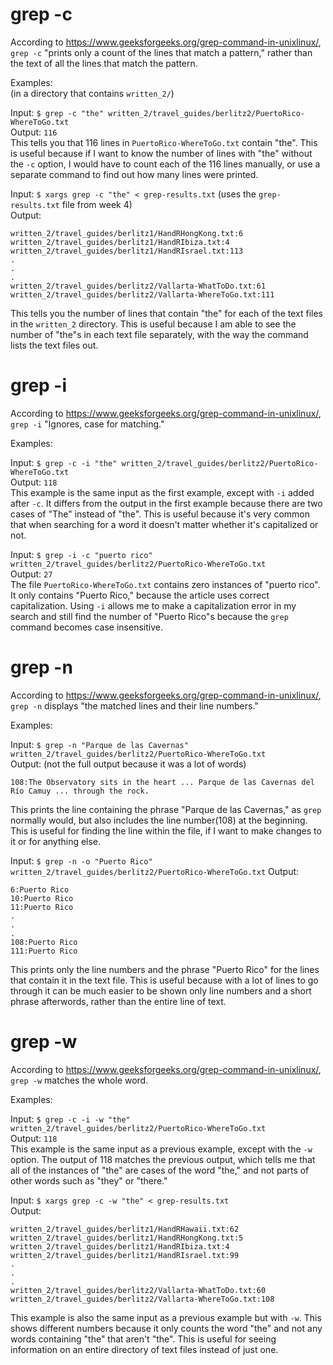 # grep -c

According to https://www.geeksforgeeks.org/grep-command-in-unixlinux/, `grep -c` "prints only a count of the lines that match a pattern," rather than 
the text of all the lines that match the pattern.  
  
  
Examples:  
(in a directory that contains `written_2/`)  
  
  
Input: `$ grep -c "the" written_2/travel_guides/berlitz2/PuertoRico-WhereToGo.txt`  
Output: `116`  
This tells you that 116 lines in `PuertoRico-WhereToGo.txt` contain "the". This is useful because if I want to know the number of lines with "the" without
the `-c` option, I would have to count each of the 116 lines manually, or use a separate command to find out how many lines were printed.
  
Input: `$ xargs grep -c "the" < grep-results.txt` (uses the `grep-results.txt` file from week 4)  
Output:
```written_2/travel_guides/berlitz1/HandRHawaii.txt:64
written_2/travel_guides/berlitz1/HandRHongKong.txt:6
written_2/travel_guides/berlitz1/HandRIbiza.txt:4
written_2/travel_guides/berlitz1/HandRIsrael.txt:113
.
.
.
written_2/travel_guides/berlitz2/Vallarta-WhatToDo.txt:61
written_2/travel_guides/berlitz2/Vallarta-WhereToGo.txt:111
```
This tells you the number of lines that contain "the" for each of the text files in the `written_2` directory. This is useful because I am able to see
the number of "the"s in each text file separately, with the way the command lists the text files out.  

# grep -i

According to https://www.geeksforgeeks.org/grep-command-in-unixlinux/, `grep -i` "Ignores, case for matching."  
  
Examples:  
  
Input: `$ grep -c -i "the" written_2/travel_guides/berlitz2/PuertoRico-WhereToGo.txt`  
Output: `118`  
This example is the same input as the first example, except with `-i` added after `-c`. It differs from the output in the first example because there are two cases of "The" instead of "the".
This is useful because it's very common that when searching
for a word it doesn't matter whether it's capitalized or not.  
  
Input: `$ grep -i -c "puerto rico" written_2/travel_guides/berlitz2/PuertoRico-WhereToGo.txt`  
Output: `27`  
The file `PuertoRico-WhereToGo.txt` contains zero instances of "puerto rico". It only contains "Puerto Rico," because
the article uses correct capitalization. Using `-i` allows me to make a capitalization error in my search and still find the
number of "Puerto Rico"s because the `grep` command becomes case insensitive.

# grep -n

According to https://www.geeksforgeeks.org/grep-command-in-unixlinux/, `grep -n` displays "the matched lines and their line numbers."  
  
Examples:  
  
Input: `$ grep -n "Parque de las Cavernas" written_2/travel_guides/berlitz2/PuertoRico-WhereToGo.txt`  
Output: (not the full output because it was a lot of words)
```
108:The Observatory sits in the heart ... Parque de las Cavernas del Río Camuy ... through the rock.
```
This prints the line containing the phrase "Parque de las Cavernas," as `grep` normally would, but also includes the line number(108) at the beginning.
This is useful for finding the line within the file, if I want to make changes to it or for anything else.  
  
Input: `$ grep -n -o "Puerto Rico" written_2/travel_guides/berlitz2/PuertoRico-WhereToGo.txt`
Output: 
```
6:Puerto Rico
10:Puerto Rico
11:Puerto Rico
.
.
.
108:Puerto Rico
111:Puerto Rico
```
This prints only the line numbers and the phrase "Puerto Rico" for the lines that contain it in the text file. This is useful because with a lot of lines
to go through it can be much easier to be shown only line numbers and a short phrase afterwords, rather than the entire line of text.  

# grep -w

According to https://www.geeksforgeeks.org/grep-command-in-unixlinux/, `grep -w` matches the whole word.    
  
Examples:  
  
Input: `$ grep -c -i -w "the" written_2/travel_guides/berlitz2/PuertoRico-WhereToGo.txt`  
Output: `118`  
This example is the same input as a previous example, except with the `-w` option. The output of 118 matches the previous output, which tells me that all of the instances of "the" are cases of the word "the," and not parts of other words such as "they" or "there."  
  
Input: `$ xargs grep -c -w "the" < grep-results.txt`  
Output:
```
written_2/travel_guides/berlitz1/HandRHawaii.txt:62
written_2/travel_guides/berlitz1/HandRHongKong.txt:5
written_2/travel_guides/berlitz1/HandRIbiza.txt:4
written_2/travel_guides/berlitz1/HandRIsrael.txt:99
.
.
.
written_2/travel_guides/berlitz2/Vallarta-WhatToDo.txt:60
written_2/travel_guides/berlitz2/Vallarta-WhereToGo.txt:108
```
This example is also the same input as a previous example but with `-w`. This shows different numbers because it only counts the word "the" and not any words
containing "the" that aren't "the". This is useful for seeing information on an entire directory of text files instead of just one.
